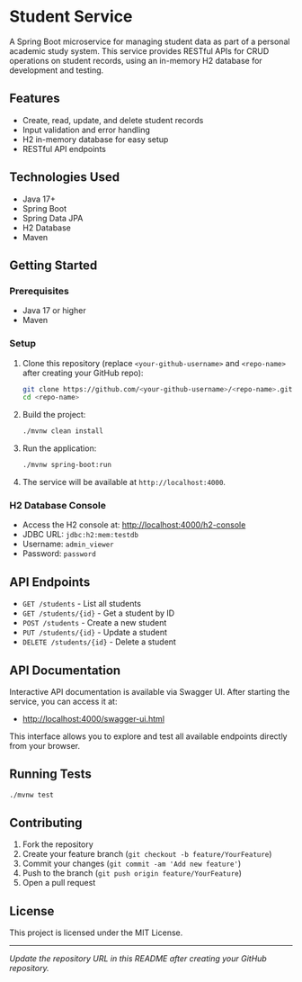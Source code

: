 # Student Service

A Spring Boot microservice for managing student data as part of a personal academic study system. This service provides RESTful APIs for CRUD operations on student records, using an in-memory H2 database for development and testing.

## Features
- Create, read, update, and delete student records
- Input validation and error handling
- H2 in-memory database for easy setup
- RESTful API endpoints

## Technologies Used
- Java 17+
- Spring Boot
- Spring Data JPA
- H2 Database
- Maven

## Getting Started

### Prerequisites
- Java 17 or higher
- Maven

### Setup
1. Clone this repository (replace `<your-github-username>` and `<repo-name>` after creating your GitHub repo):
   ```bash
   git clone https://github.com/<your-github-username>/<repo-name>.git
   cd <repo-name>
   ```
2. Build the project:
   ```bash
   ./mvnw clean install
   ```
3. Run the application:
   ```bash
   ./mvnw spring-boot:run
   ```
4. The service will be available at `http://localhost:4000`.

### H2 Database Console
- Access the H2 console at: [http://localhost:4000/h2-console](http://localhost:4000/h2-console)
- JDBC URL: `jdbc:h2:mem:testdb`
- Username: `admin_viewer`
- Password: `password`

## API Endpoints
- `GET /students` - List all students
- `GET /students/{id}` - Get a student by ID
- `POST /students` - Create a new student
- `PUT /students/{id}` - Update a student
- `DELETE /students/{id}` - Delete a student

## API Documentation

Interactive API documentation is available via Swagger UI. After starting the service, you can access it at:

- [http://localhost:4000/swagger-ui.html](http://localhost:4000/swagger-ui.html)

This interface allows you to explore and test all available endpoints directly from your browser.

## Running Tests
```bash
./mvnw test
```

## Contributing
1. Fork the repository
2. Create your feature branch (`git checkout -b feature/YourFeature`)
3. Commit your changes (`git commit -am 'Add new feature'`)
4. Push to the branch (`git push origin feature/YourFeature`)
5. Open a pull request

## License
This project is licensed under the MIT License.

---
*Update the repository URL in this README after creating your GitHub repository.*
